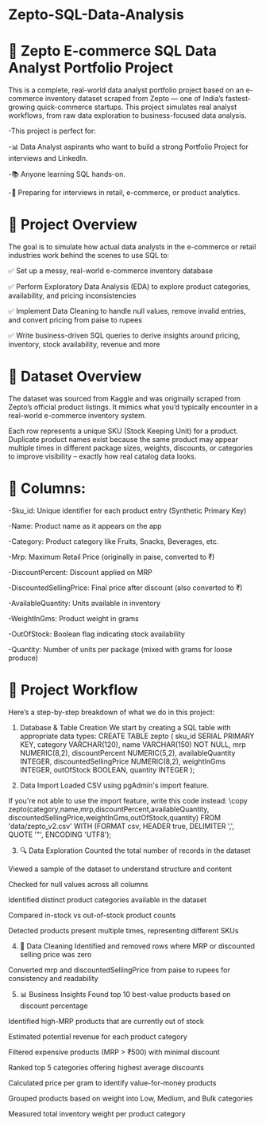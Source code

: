 # Zepto-SQL-Data-Analysis
# 🛒 Zepto E-commerce SQL Data Analyst Portfolio Project
This is a complete, real-world data analyst portfolio project based on an e-commerce inventory dataset scraped from Zepto — one of India’s fastest-growing quick-commerce startups. This project simulates real analyst workflows, from raw data exploration to business-focused data analysis.

-This project is perfect for:

-📊 Data Analyst aspirants who want to build a strong Portfolio Project for interviews and LinkedIn.

-📚 Anyone learning SQL hands-on.

-💼 Preparing for interviews in retail, e-commerce, or product analytics.

# 📌 Project Overview
The goal is to simulate how actual data analysts in the e-commerce or retail industries work behind the scenes to use SQL to:

✅ Set up a messy, real-world e-commerce inventory database

✅ Perform Exploratory Data Analysis (EDA) to explore product categories, availability, and pricing inconsistencies

✅ Implement Data Cleaning to handle null values, remove invalid entries, and convert pricing from paise to rupees

✅ Write business-driven SQL queries to derive insights around pricing, inventory, stock availability, revenue and more

# 📁 Dataset Overview
The dataset was sourced from Kaggle and was originally scraped from Zepto’s official product listings. It mimics what you’d typically encounter in a real-world e-commerce inventory system.

Each row represents a unique SKU (Stock Keeping Unit) for a product. Duplicate product names exist because the same product may appear multiple times in different package sizes, weights, discounts, or categories to improve visibility – exactly how real catalog data looks.

# 🧾 Columns:

-Sku_id: Unique identifier for each product entry (Synthetic Primary Key)

-Name: Product name as it appears on the app

-Category: Product category like Fruits, Snacks, Beverages, etc.

-Mrp: Maximum Retail Price (originally in paise, converted to ₹)

-DiscountPercent: Discount applied on MRP

-DiscountedSellingPrice: Final price after discount (also converted to ₹)

-AvailableQuantity: Units available in inventory

-WeightInGms: Product weight in grams

-OutOfStock: Boolean flag indicating stock availability

-Quantity: Number of units per package (mixed with grams for loose produce)

# 🔧 Project Workflow
Here’s a step-by-step breakdown of what we do in this project:

1. Database & Table Creation
We start by creating a SQL table with appropriate data types:
CREATE TABLE zepto (
  sku_id SERIAL PRIMARY KEY,
  category VARCHAR(120),
  name VARCHAR(150) NOT NULL,
  mrp NUMERIC(8,2),
  discountPercent NUMERIC(5,2),
  availableQuantity INTEGER,
  discountedSellingPrice NUMERIC(8,2),
  weightInGms INTEGER,
  outOfStock BOOLEAN,
  quantity INTEGER
   );

2. Data Import
Loaded CSV using pgAdmin's import feature.

If you're not able to use the import feature, write this code instead:
\copy zepto(category,name,mrp,discountPercent,availableQuantity,
            discountedSellingPrice,weightInGms,outOfStock,quantity)
  FROM 'data/zepto_v2.csv' WITH (FORMAT csv, HEADER true, DELIMITER ',', QUOTE '"', ENCODING 'UTF8');

3. 🔍 Data Exploration
Counted the total number of records in the dataset

Viewed a sample of the dataset to understand structure and content

Checked for null values across all columns

Identified distinct product categories available in the dataset

Compared in-stock vs out-of-stock product counts

Detected products present multiple times, representing different SKUs

4. 🧹 Data Cleaning
Identified and removed rows where MRP or discounted selling price was zero

Converted mrp and discountedSellingPrice from paise to rupees for consistency and readability

5. 📊 Business Insights
Found top 10 best-value products based on discount percentage

Identified high-MRP products that are currently out of stock

Estimated potential revenue for each product category

Filtered expensive products (MRP > ₹500) with minimal discount

Ranked top 5 categories offering highest average discounts

Calculated price per gram to identify value-for-money products

Grouped products based on weight into Low, Medium, and Bulk categories

Measured total inventory weight per product category
